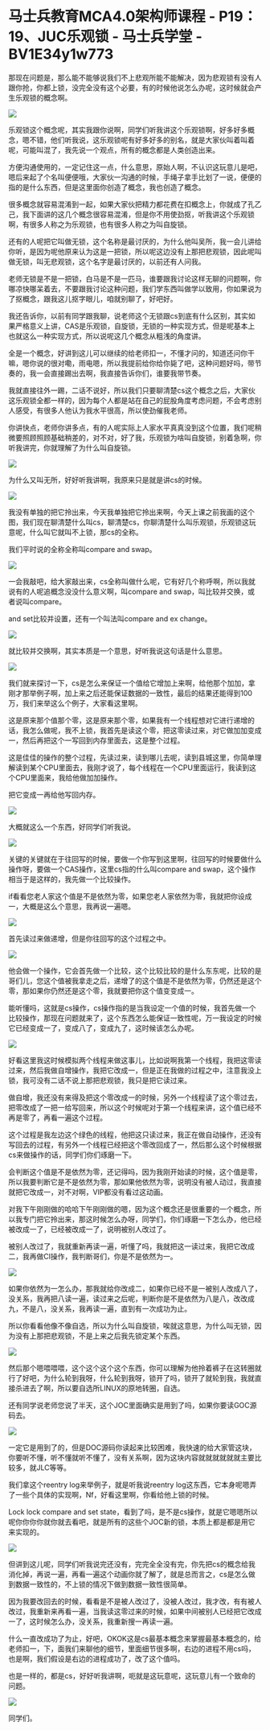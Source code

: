 # 马士兵教育MCA4.0架构师课程 - P19：19、JUC乐观锁 - 马士兵学堂 - BV1E34y1w773

那现在问题是，那么能不能够说我们不上悲观所能不能解决，因为悲观锁有没有人跟你抢，你都上锁，没完全没有这个必要，有的时候他说怎么办呢，这时候就会产生乐观锁的概念啊。



![](img/70458c7d922bb4a0bbee171924efa6eb_1.png)

乐观锁这个概念呢，其实我跟你说啊，同学们听我讲这个乐观锁啊，好多好多概念，嗯不错，他们听我说，这乐观锁呢有好多好多的别名，就是大家伙叫着叫着呢，可能叫混了，我先说一个观点，所有的概念都是人类创造出来。

方便沟通使用的，一定记住这一点，什么意思，原始人啊，不认识这玩意儿是吧，嗯后来起了个名叫便便哦，大家伙一沟通的时候，手绳子拿手比划了一说，便便的指的是什么东西，但是这里面你创造了概念，我也创造了概念。

很多概念就容易混淆到一起，如果大家伙把精力都花费在扣概念上，你就成了孔乙己，我下面讲的这几个概念很容易混淆，但是你不用使劲抠，听我讲这个乐观锁啊，有很多人称之为乐观锁，也有很多人称之为叫自旋锁。

还有的人呢把它叫做无锁，这个名称是最讨厌的，为什么他叫吴所，我一会儿讲给你听，是因为呢他原来认为这是一把锁，所以呢这边没有上那把悲观锁，因此呢叫做无锁，叫无悲观锁，这个名字是最讨厌的，以前还有人问我。

老师无锁是不是一把锁，白马是不是一匹马，谁要跟我讨论这样无聊的问题啊，你哪凉快哪呆着去，不要跟我讨论这种问题，我们学东西叫做学以致用，你如果说为了抠概念，跟我这儿抠字眼儿，咱就别聊了，好吧好。

我还告诉你，以前有同学跟我聊，说老师这个无锁跟cs到底有什么区别，其实如果严格意义上讲，CAS是乐观锁，自旋锁，无锁的一种实现方式，但是呢基本上也就这么一种实现方式，所以说呢这几个概念从粗浅的角度讲。

全是一个概念，好讲到这儿可以继续的给老师扣一，不懂才问的，知道还问你干嘛，嗯你说的很对嘞，雨电嗯，所以我提前给你给你毙了吧，这种问题好吗，带节奏的，我一会直接踢出去啊，我直接告诉你们，谁要我带节奏。

我就直接往外一踢，二话不说好，所以我们只要聊清楚cs这个概念之后，大家伙这乐观锁全都一样的，因为每个人都是站在自己的屁股角度考虑问题，不会考虑别人感受，有很多人他认为我水平很高，所以使劲催我老师。

你讲快点，老师你讲多点，有的人呢实际上人家水平真真没到这个位置，我们呢稍微要照顾照顾基础稍差的，对不对，好了我，乐观锁为啥叫自旋锁，别着急啊，你听我讲完，你就理解了为什么叫自旋锁。



![](img/70458c7d922bb4a0bbee171924efa6eb_3.png)

为什么又叫无所，好好听我讲啊，我原来只是就是讲cs的时候。

![](img/70458c7d922bb4a0bbee171924efa6eb_5.png)

我没有单独的把它拎出来，今天我单独把它拎出来啊，今天上课之前我画的这个图，我们现在聊清楚什么叫cs，聊清楚cs，你聊清楚什么叫乐观锁，乐观锁这玩意呢，什么叫它就叫不上锁，那cs的全称。

我们平时说的全称全称叫compare and swap。

![](img/70458c7d922bb4a0bbee171924efa6eb_7.png)

一会我敲吧，给大家敲出来，cs全称叫做什么呢，它有好几个称呼啊，所以我就说有的人呢追概念没没什么意义啊，叫compare and swap，叫比较并交换，或者说叫compare。

and set比较并设置，还有一个叫法叫compare and ex change。

![](img/70458c7d922bb4a0bbee171924efa6eb_9.png)

就比较并交换啊，其实本质是一个意思，好听我说这句话是什么意思。

![](img/70458c7d922bb4a0bbee171924efa6eb_11.png)

我们就来探讨一下，cs是怎么来保证一个值给它增加上来啊，给他那个加加，拿刚才那举例子啊，加上来之后还能保证数据的一致性，最后的结果还能得到100万，我们来举这么个例子，大家看这里啊。

这是原来那个值那个零，这是原来那个零，如果我有一个线程想对它进行递增的话，我怎么做呢，我不上锁，我首先是读这个零，把这零读过来，对它做加加变成一，然后再把这个一写回到内存里面去，这是整个过程。

这是佳佳的操作的整个过程，先读过来，读到哪儿去呢，读到县城这里，你简单理解读到某个CPU里面去，我刚才说了，每个线程在一个CPU里面运行，我读到这个CPU里面来，我给他做加加操作。

把它变成一再给他写回内存。

![](img/70458c7d922bb4a0bbee171924efa6eb_13.png)

大概就这么一个东西，好同学们听我说。

![](img/70458c7d922bb4a0bbee171924efa6eb_15.png)

关键的关键就在于往回写的时候，要做一个你写到这里啊，往回写的时候要做什么操作呀，要做一个CAS操作，这里cs指的什么叫compare and swap，这个操作相当于是这样的，我先做一个比较操作。

if看看您老人家这个值是不是依然为零，如果您老人家依然为零，我就把你设成一，大概是这么个意思，我再说一遍嗯。



![](img/70458c7d922bb4a0bbee171924efa6eb_17.png)

首先读过来做递增，但是你往回写的这个过程之中。

![](img/70458c7d922bb4a0bbee171924efa6eb_19.png)

他会做一个操作，它会首先做一个比较，这个比较比较的是什么东东呢，比较的是哥们儿，您这个值被我拿走之后，递增了的这个值是不是依然为零，仍然还是这个零，那如果你仍然还是这个零，我就要把你这个值变变成一。

能听懂吗，这就是cs操作，cs操作指的是当我设定一个值的时候，我首先做一个比较操作，那现在问题就来了，这个东西怎么能保证一致性呢，万一我设定的时候它已经变成一了，变成八了，变成九了，这时候该怎么办呢。



![](img/70458c7d922bb4a0bbee171924efa6eb_21.png)

好看这里我这时候模拟两个线程来做这事儿，比如说啊我第一个线程，我把这零读过来，然后我做自增操作，我把它改成一，但是正在我做的过程之中，注意我没上锁，我可没有二话不说上那把悲观锁，我只是把它读过来。

做自增，我还没有来得及把这个零改成一的时候，另外一个线程读了这个零过去，把零改成了一把一给写回来，所以这个时候呢对于第一个线程来讲，这个值已经不再是零了，再看一遍这个过程。

这个过程是我左边这个绿色的线程，他把这只读过来，我正在做自动操作，还没有写回去的过程，有另外一个线程已经把这个零改回成了一，然后那么这个时候根据cs来做操作的话，同学们你们琢磨一下。

会判断这个值是不是依然为零，还记得吗，因为我刚开始读的时候，这个值是零，所以我要判断它是不是依然为零，那如果他依然为零，说明没有被人动过，我直接就把它改成一，对不对啊，VIP都没有看过这动画。

对我下午刚刚做的哈哈下午刚刚做的嗯，因为这个概念还是很重要的一个概念，所以我专门把它拎出来，那这时候怎么办呀，同学们，你们琢磨一下怎么办，他已经被改成一了，已经被改成一了，说明被别人改过了。

被别人改过了，我就重新再读一遍，听懂了吗，我就把这一读过来，我把它改成二，我再做CI操作，我判断哥们，你是不是依然为一。



![](img/70458c7d922bb4a0bbee171924efa6eb_23.png)

如果你依然为一怎么办，那我就给你改成二，如果你已经不是一被别人改成八了，没关系，我再把八读一遍，读过来之后呢，判断你是不是依然为八是八，改改成九，不是八，没关系，我再读一遍，直到有一次成功为止。

所以你看看他像不像自选，所以为什么叫自旋锁，唉就这意思，为什么叫无锁，因为没有上那把悲观锁，不是上来之后我先锁定某个东西。



![](img/70458c7d922bb4a0bbee171924efa6eb_25.png)

然后那个嗯喂喂喂，这个这个这个这个东西，你可以理解为他拎着裤子在这转圈就行了好吧，为什么轮到我呀，什么轮到我呀，锁开了吗，锁开了就轮到我，我就直接杀进去了啊，所以要自选所LINUX的原地转圈，自选。

还有同学说老师您说了半天，这个JOC里面确实是用到了吗，如果你要读GOC源码去。

![](img/70458c7d922bb4a0bbee171924efa6eb_27.png)

一定它是用到了的，但是DOC源码你读起来比较困难，我快速的给大家管这块，你要听不懂，听不懂就听不懂了，没有关系啊，因为这块内容就就就就就就主要比较多，就JLC等等。

我们拿这个reentry log来举例子，就是听我说reentry log这东西，它本身呢嗯弄了一些个具体的实现啊，Nf，好看这里啊，你看给他上锁的时候。

Lock lock compare and set state，看到了吗，是不是cs操作，就是它嗯嗯所以呢你你你你就你就去看吧，就是所有的这些个JOC新的锁，本质上都是都是用它来实现的。



![](img/70458c7d922bb4a0bbee171924efa6eb_29.png)

但讲到这儿呢，同学们听我说完还没有，完完全全没有完，你先把cs的概念给我消化掉，再说一遍，再看一遍这个动画你就了解了，就是总而言之，cs是怎么做到数据一致性的，不上锁的情况下做到数据一致性很简单。

因为我要改回去的时候，看看是不是被人改过了，没被人改过，我才改，有有被人改过，我重新来再看一遍，当我读这零过来的时候，如果中间被别人已经把它改成一了，这时候怎么办，没关系，我重新搜一再读一遍。

什么一直改成功了为止，好吧，OKOK这是cs最基本概念来掌握最基本概念的，给老师扣一，下，面我们来聊他的细节，里面细节很多啊，右边的进程不用cs吗，也是啊，我们假设是右边的进程成功了，改了这个值吗。

也是一样的，都是cs，好好听我讲啊，呃就是这玩意呢，这玩意儿有一个致命的问题。

![](img/70458c7d922bb4a0bbee171924efa6eb_31.png)

同学们。